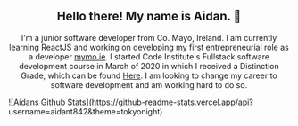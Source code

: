<h2 align="center">Hello there! My name is Aidan. 👋</h2>
<p align="center">I'm a junior software developer from Co. Mayo, Ireland.
I am currently learning ReactJS and working on developing my first entrepreneurial role as a developer <a href="https://mymo.ie/">mymo.ie</a>. I started Code Institute's Fullstack software development course in March of 2020 in which I received a Distinction Grade, which can be found <a href="https://www.credential.net/24f10ef4-61c9-4464-825c-e0d953136364">Here</a>.
I am looking to change my career to software development and am working hard to do so.
</p>
![Aidans Github Stats](https://github-readme-stats.vercel.app/api?username=aidant842&theme=tokyonight)
<!--
**aidant842/aidant842** is a ✨ _special_ ✨ repository because its `README.md` (this file) appears on your GitHub profile.

Here are some ideas to get you started:

- 🔭 I’m currently working on ...
- 🌱 I’m currently learning ...
- 👯 I’m looking to collaborate on ...
- 🤔 I’m looking for help with ...
- 💬 Ask me about ...
- 📫 How to reach me: ...
- 😄 Pronouns: ...
- ⚡ Fun fact: ...
-->
